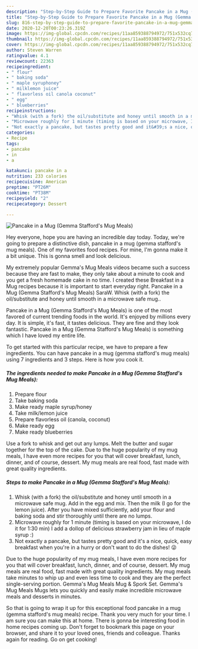 ```yaml
---
description: "Step-by-Step Guide to Prepare Favorite Pancake in a Mug (Gemma Stafford&amp;#39;s Mug Meals)"
title: "Step-by-Step Guide to Prepare Favorite Pancake in a Mug (Gemma Stafford&amp;#39;s Mug Meals)"
slug: 816-step-by-step-guide-to-prepare-favorite-pancake-in-a-mug-gemma-stafford-and-39-s-mug-meals
date: 2020-12-20T00:23:26.319Z
image: https://img-global.cpcdn.com/recipes/11aa859388794972/751x532cq70/pancake-in-a-mug-gemma-staffords-mug-meals-recipe-main-photo.jpg
thumbnail: https://img-global.cpcdn.com/recipes/11aa859388794972/751x532cq70/pancake-in-a-mug-gemma-staffords-mug-meals-recipe-main-photo.jpg
cover: https://img-global.cpcdn.com/recipes/11aa859388794972/751x532cq70/pancake-in-a-mug-gemma-staffords-mug-meals-recipe-main-photo.jpg
author: Steven Warren
ratingvalue: 4.1
reviewcount: 22363
recipeingredient:
- " flour"
- " baking soda"
- " maple syruphoney"
- " milklemon juice"
- " flavorless oil canola coconut"
- " egg"
- " blueberries"
recipeinstructions:
- "Whisk (with a fork) the oil/substitute and honey until smooth in a microwave safe mug. Add in the egg and mix. Then the milk (I go for the lemon juice). After you have mixed sufficiently, add your flour and baking soda and stir thoroughly until there are no lumps."
- "Microwave roughly for 1 minute (timing is based on your microwave, I do it for 1:30 min) I add a dollop of delicious strawberry jam in lieu of maple syrup :)"
- "Not exactly a pancake, but tastes pretty good and it&#39;s a nice, quick, easy breakfast when you&#39;re in a hurry or don&#39;t want to do the dishes! 😜"
categories:
- Recipe
tags:
- pancake
- in
- a

katakunci: pancake in a 
nutrition: 233 calories
recipecuisine: American
preptime: "PT26M"
cooktime: "PT38M"
recipeyield: "2"
recipecategory: Dessert

---
```



![Pancake in a Mug (Gemma Stafford&#39;s Mug Meals)](https://img-global.cpcdn.com/recipes/11aa859388794972/751x532cq70/pancake-in-a-mug-gemma-staffords-mug-meals-recipe-main-photo.jpg)

Hey everyone, hope you are having an incredible day today. Today, we're going to prepare a distinctive dish, pancake in a mug (gemma stafford&#39;s mug meals). One of my favorites food recipes. For mine, I'm gonna make it a bit unique. This is gonna smell and look delicious.

My extremely popular Gemma&#39;s Mug Meals videos became such a success because they are fast to make, they only take about a minute to cook and you get a fresh homemade cake in no time. I created these Breakfast in a Mug recipes because it is important to start everyday right. Pancake in a Mug (Gemma Stafford&#39;s Mug Meals) SaraW. Whisk (with a fork) the oil/substitute and honey until smooth in a microwave safe mug..

Pancake in a Mug (Gemma Stafford&#39;s Mug Meals) is one of the most favored of current trending foods in the world. It's enjoyed by millions every day. It is simple, it's fast, it tastes delicious. They are fine and they look fantastic. Pancake in a Mug (Gemma Stafford&#39;s Mug Meals) is something which I have loved my entire life.


To get started with this particular recipe, we have to prepare a few ingredients. You can have pancake in a mug (gemma stafford&#39;s mug meals) using 7 ingredients and 3 steps. Here is how you cook it.

<!--inarticleads1-->

##### The ingredients needed to make Pancake in a Mug (Gemma Stafford&#39;s Mug Meals):

1. Prepare  flour
1. Take  baking soda
1. Make ready  maple syrup/honey
1. Take  milk/lemon juice
1. Prepare  flavorless oil (canola, coconut)
1. Make ready  egg
1. Make ready  blueberries


Use a fork to whisk and get out any lumps. Melt the butter and sugar together for the top of the cake. Due to the huge popularity of my mug meals, I have even more recipes for you that will cover breakfast, lunch, dinner, and of course, dessert. My mug meals are real food, fast made with great quality ingredients. 

<!--inarticleads2-->

##### Steps to make Pancake in a Mug (Gemma Stafford&#39;s Mug Meals):

1. Whisk (with a fork) the oil/substitute and honey until smooth in a microwave safe mug. Add in the egg and mix. Then the milk (I go for the lemon juice). After you have mixed sufficiently, add your flour and baking soda and stir thoroughly until there are no lumps.
1. Microwave roughly for 1 minute (timing is based on your microwave, I do it for 1:30 min) I add a dollop of delicious strawberry jam in lieu of maple syrup :)
1. Not exactly a pancake, but tastes pretty good and it&#39;s a nice, quick, easy breakfast when you&#39;re in a hurry or don&#39;t want to do the dishes! 😜


Due to the huge popularity of my mug meals, I have even more recipes for you that will cover breakfast, lunch, dinner, and of course, dessert. My mug meals are real food, fast made with great quality ingredients. My mug meals take minutes to whip up and even less time to cook and they are the perfect single-serving portion. Gemma&#39;s Mug Meals Mug &amp; Spork Set. Gemma&#39;s Mug Meals Mugs lets you quickly and easily make incredible microwave meals and desserts in minutes. 

So that is going to wrap it up for this exceptional food pancake in a mug (gemma stafford&#39;s mug meals) recipe. Thank you very much for your time. I am sure you can make this at home. There is gonna be interesting food in home recipes coming up. Don't forget to bookmark this page on your browser, and share it to your loved ones, friends and colleague. Thanks again for reading. Go on get cooking!
